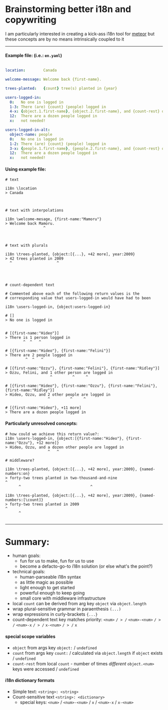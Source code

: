 





# Brainstorming better i18n and copywriting

I am particularly interested in creating a kick-ass i18n tool for [meteor](http://meteor.com) but these concepts are by no means intrinsically coupled to it

----------------------------

#### Example file: (i.e.: `en.yaml`)

```yaml

location:        Canada

welcome-message: Welcome back {first-name}.

trees-planted:   {count} tree(s) planted in {year}

users-logged-in:
  0:   No one is logged in
  1-3: There (are) {count} (people) logged in
  4-x: {object.1.first-name}, {object.2.first-name}, and {count-rest} other(s) (are) logged in
  12:  There are a dozen people logged in
  x:   not needed!

users-logged-in-alt:
  object-name: people
  0:   No one is logged in
  1-2: There (are) {count} (people) logged in
  3-x: {people.1.first-name}, {people.2.first-name}, and {count-rest} other (people) are logged in
  12:  There are a dozen people logged in
  x:   not needed!
```

#### Using example file:
```
# text

i18n \location
> Canada



# text with interpolations

i18n \welcome-mesage, {first-name:"Mamoru"}
> Welcome back Mamoru.
                 ^



# text with plurals

i18n \trees-planted, {object:[{...}, +42 more], year:2009}
> 42 trees planted in 2009
  ^                    ^




# count-dependent text

# Commented above each of the following return values is the
# corresponding value that users-logged-in would have had to been

i18n \users-logged-in, {object:users-logged-in}

# []
> No one is logged in


# [{first-name:"Hideo"}]
> There is 1 person logged in
        ^  ^   ^

# [{first-name:"Hideo"}, {first-name:"Felini"}]
> There are 2 people logged in
         ^  ^   ^

# [{first-name:"Ozzu"}, {first-name:"Felini"}, {first-name:"Ridley"}]
> Ozzu, Felini, and 1 other person are logged in
                    ^         ^     ^

# [{first-name:"Hideo"}, {first-name:"Ozzu"}, {first-name:"Felini"}, {first-name:"Ridley"}]
> Hideo, Ozzu, and 2 other people are logged in
                   ^         ^     ^

# [{first-name:"Hideo"}, +11 more]
> There are a dozen people logged in
```

#### Particularly unresolved concepts:
```
# how could we achieve this return value?:
i18n \users-logged-in, {object:[{first-name:"Hideo"}, {first-name:"Ozzu"}, +12 more]}
> Hideo, Ozzu, and a dozen other people are logged in
                   ^   ^

# middleware?

i18n \trees-planted, {object:[{...}, +42 more], year:2009}, {named-numbers:on}
> forty-two trees planted in two-thousand-and-nine                         ^
      ^                               ^

i18n \trees-planted, {object:[{...}, +42 more], year:2009}, {named-numbers:[\count]}
> forty-two trees planted in 2009                                              ^
      ^


```


----------------------------
# Summary:

- human goals:
  * fun for us to make, fun for us to use
  * become a defacto-go-to i18n solution (or else what's the point?)
- technical goals:
  * human-parseable i18n syntax
  * as little magic as possible
  * light enough to get started
  * powerful enough to keep going
  * small core with middleware infrastructure
- local `count` can be derived from arg key `object` via `object.length`
- wrap plural-sensitive grammar in paraenthesis `(...)`
- wrap expressions in curly-brackets `{...}`
- count-dependent text key matches priority: `<num>`   `/ > /`   `<num>-<num>` `/ > /` `<num>-x` `/ > /` `x-<num>` `/ > /` `x`


#### special scope variables
* `object`     from args key `object:` / `undefined`
* `count`      from args key `count:` / calculated via `object.length` if `object` exists / `undefined`
* `count-rest` from local `count` - number of times *different* `object.<num>` keys were accessed / `undefined`

#### i18n dictionary formats
* Simple text: `<string>: <string>`
* Count-sensitive text `<string>: <dictionary>`
  * special keys: `<num>` / `<num>-<num>` / `x` / `<num>-x` / `x-<num>`
